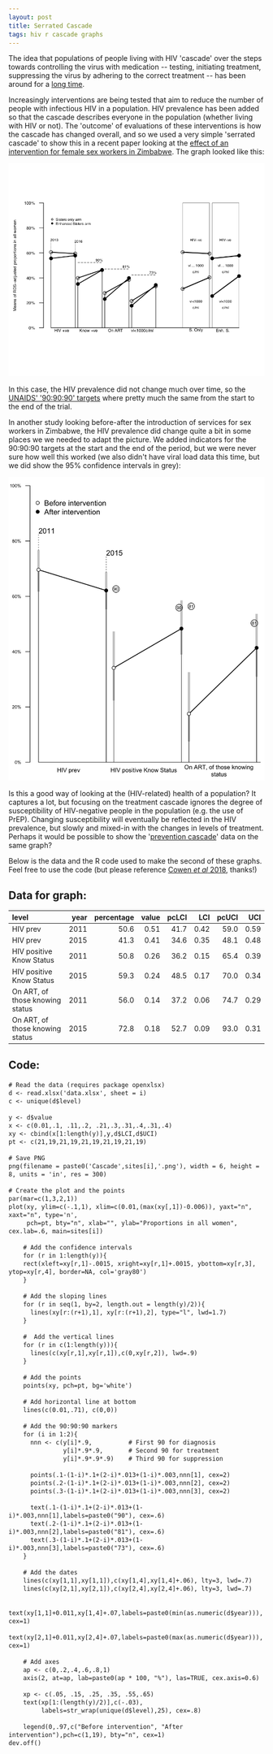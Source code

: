 ```yaml
---
layout: post
title: Serrated Cascade
tags: hiv r cascade graphs 
---
```


The idea that populations of people living with HIV 'cascade' over the steps towards controlling the virus with medication -- testing, initiating treatment, suppressing the virus by adhering to the correct treatment -- has been around for a [long time](https://www.avert.org/professionals/hiv-programming/treatment/cascade). 

Increasingly interventions are being tested that aim to reduce the number of people with infectious HIV in a population. HIV prevalence has been added so that the cascade describes everyone in the population (whether living with HIV or not). The 'outcome' of evaluations of these interventions is how the cascade has changed overall, and so we used a very simple 'serrated cascade' to show this in a recent paper looking at the [effect of an intervention for female sex workers in Zimbabwe](https://www.sciencedirect.com/science/article/pii/S2352301818301115). The graph looked like this:

![Serrated cascade from Cowen *et al.* 2018 Lancet HIV](images/serratedLancet.png)

In this case, the HIV prevalence did not change much over time, so the [UNAIDS' '90:90:90' targets](http://www.unaids.org/en/resources/documents/2017/90-90-90) where pretty much the same from the start to the end of the trial. 

In another study looking before-after the introduction of services for sex workers in Zimbabwe, the HIV prevalence did change quite a bit in some places we we needed to adapt the picture. We added indicators for the 90:90:90 targets at the start and the end of the period, but we were never sure how well this worked (we also didn't have viral load data this time, but we did show the 95% confidence intervals in grey):

![Serrated cascade using data from Ndori‐Mharadze *et al.* 2018 JAIS](images/CascadeSingeSite.png)

Is this a good way of looking at the (HIV-related) health of a population? It captures a lot, but focusing on the treatment cascade ignores the degree of susceptibility of HIV-negative people in the population (e.g. the use of PrEP). Changing susceptibility will eventually be reflected in the HIV prevalence, but slowly and mixed-in with the changes in levels of treatment. Perhaps it would be possible to show the '[prevention cascade](https://www.sciencedirect.com/science/article/pii/S2352301816300637?via%3Dihub)' data on the same graph? 

Below is the data and the R code used to make the second of these graphs. Feel free to use the code (but please reference [Cowen *et al* 2018](https://www.sciencedirect.com/science/article/pii/S2352301818301115), thanks!)

## Data for graph:

|level                           | year| percentage| value| pcLCI|  LCI| pcUCI|  UCI|
|:-------------------------------|----:|----------:|-----:|-----:|----:|-----:|----:|
|HIV prev                        | 2011|       50.6|  0.51|  41.7| 0.42|  59.0| 0.59|
|HIV prev                        | 2015|       41.3|  0.41|  34.6| 0.35|  48.1| 0.48|
|HIV positive Know Status        | 2011|       50.8|  0.26|  36.2| 0.15|  65.4| 0.39|
|HIV positive Know Status        | 2015|       59.3|  0.24|  48.5| 0.17|  70.0| 0.34|
|On ART, of those knowing status | 2011|       56.0|  0.14|  37.2| 0.06|  74.7| 0.29|
|On ART, of those knowing status | 2015|       72.8|  0.18|  52.7| 0.09|  93.0| 0.31|

## Code:

```
# Read the data (requires package openxlsx)
d <- read.xlsx('data.xlsx', sheet = i)
c <- unique(d$level)
  
y <- d$value
x <- c(0.01,.1, .11,.2, .21,.3,.31,.4,.31,.4)
xy <- cbind(x[1:length(y)],y,d$LCI,d$UCI)
pt <- c(21,19,21,19,21,19,21,19,21,19)

# Save PNG
png(filename = paste0('Cascade',sites[i],'.png'), width = 6, height = 8, units = 'in', res = 300)

# Create the plot and the points 
par(mar=c(1,3,2,1))
plot(xy, ylim=c(-.1,1), xlim=c(0.01,(max(xy[,1])-0.006)), yaxt="n", xaxt="n", type='n',
     pch=pt, bty="n", xlab="", ylab="Proportions in all women", cex.lab=.6, main=sites[i])
    
    # Add the confidence intervals
    for (r in 1:length(y)){
    rect(xleft=xy[r,1]-.0015, xright=xy[r,1]+.0015, ybottom=xy[r,3], ytop=xy[r,4], border=NA, col='gray80')
    }

    # Add the sloping lines 
    for (r in seq(1, by=2, length.out = length(y)/2)){
      lines(xy[r:(r+1),1], xy[r:(r+1),2], type="l", lwd=1.7)
    }
    
    #  Add the vertical lines
    for (r in c(1:length(y))){
      lines(c(xy[r,1],xy[r,1]),c(0,xy[r,2]), lwd=.9)
    }
    
    # Add the points
    points(xy, pch=pt, bg='white')
    
    # Add horizontal line at bottom
    lines(c(0.01,.71), c(0,0))
    
    # Add the 90:90:90 markers
    for (i in 1:2){
      nnn <- c(y[i]*.9,          # First 90 for diagnosis 
               y[i]*.9*.9,       # Second 90 for treatment  
               y[i]*.9*.9*.9)    # Third 90 for suppression 
             
      points(.1-(1-i)*.1+(2-i)*.013+(1-i)*.003,nnn[1], cex=2)
      points(.2-(1-i)*.1+(2-i)*.013+(1-i)*.003,nnn[2], cex=2)
      points(.3-(1-i)*.1+(2-i)*.013+(1-i)*.003,nnn[3], cex=2)
      
      text(.1-(1-i)*.1+(2-i)*.013+(1-i)*.003,nnn[1],labels=paste0("90"), cex=.6)
      text(.2-(1-i)*.1+(2-i)*.013+(1-i)*.003,nnn[2],labels=paste0("81"), cex=.6)
      text(.3-(1-i)*.1+(2-i)*.013+(1-i)*.003,nnn[3],labels=paste0("73"), cex=.6)
    }
    
    # Add the dates 
    lines(c(xy[1,1],xy[1,1]),c(xy[1,4],xy[1,4]+.06), lty=3, lwd=.7)
    lines(c(xy[2,1],xy[2,1]),c(xy[2,4],xy[2,4]+.06), lty=3, lwd=.7)
    
    text(xy[1,1]+0.011,xy[1,4]+.07,labels=paste0(min(as.numeric(d$year))), cex=1)
    text(xy[2,1]+0.011,xy[2,4]+.07,labels=paste0(max(as.numeric(d$year))), cex=1)

    # Add axes     
    ap <- c(0,.2,.4,.6,.8,1)
    axis(2, at=ap, lab=paste0(ap * 100, "%"), las=TRUE, cex.axis=0.6)

    xp <- c(.05, .15, .25, .35, .55,.65)    
    text(xp[1:(length(y)/2)],c(-.03), 
         labels=str_wrap(unique(d$level),25), cex=.8)
    
    legend(0,.97,c("Before intervention", "After intervention"),pch=c(1,19), bty="n", cex=1)
dev.off()
```

